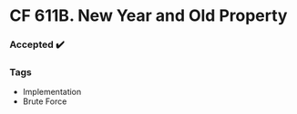 # CF 611B. New Year and Old Property  

### Accepted :heavy_check_mark:

### Tags  
- Implementation
- Brute Force
